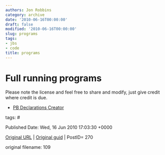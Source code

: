 ```yaml
---
authors: Jon Robbins
category: archive
date: '2010-06-16T00:00:00'
draft: false
modified: '2010-06-16T00:00:00'
slug: programs
tags:
- jbs
- code
title: programs
---
```


# Full running programs
Please note the license and feel free to share and modify, just give credit where credit is due.

- [PB Declarations Creator](http://www.purebasic.fr/english/viewtopic.php?f=12&amp;t=41339)



tags: # 


Published Date: Wed, 16 Jun 2010 17:03:30 +0000 

[Original URL](http://factorq.net/code/programs/) | [Original guid](http://factorq.net/) | PostID= 270

 original filename: 109
